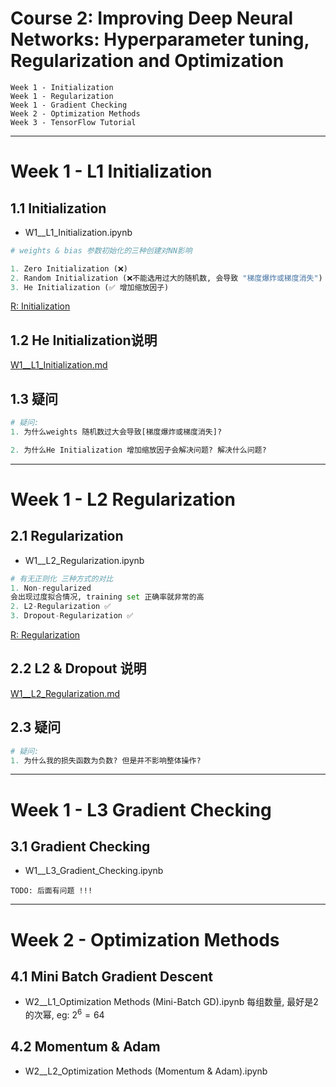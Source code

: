 
# Course 2: Improving Deep Neural Networks: Hyperparameter tuning, Regularization and Optimization

```
Week 1 - Initialization
Week 1 - Regularization
Week 1 - Gradient Checking
Week 2 - Optimization Methods
Week 3 - TensorFlow Tutorial
```

***

# Week 1 - L1 Initialization

## 1.1 Initialization
- W1__L1_Initialization.ipynb

```python
# weights & bias 参数初始化的三种创建对NN影响

1. Zero Initialization (❌)
2. Random Initialization (❌不能选用过大的随机数, 会导致 "梯度爆炸或梯度消失")
3. He Initialization (✅ 增加缩放因子)
```
[R: Initialization](https://github.com/Kulbear/deep-learning-coursera/blob/master/Improving%20Deep%20Neural%20Networks%20Hyperparameter%20tuning%2C%20Regularization%20and%20Optimization/Initialization.ipynb)

## 1.2 He Initialization说明
[W1__L1_Initialization.md](https://github.com/Linjiayu6/Deep-Learning/blob/master/coursera/L2_Improving%20Deep%20Neural%20Networks/W1__L1_Initialization.md)

## 1.3 疑问
```python
# 疑问:
1. 为什么weights 随机数过大会导致[梯度爆炸或梯度消失]?

2. 为什么He Initialization 增加缩放因子会解决问题? 解决什么问题?
```
***


# Week 1 - L2 Regularization

## 2.1 Regularization
- W1__L2_Regularization.ipynb

```python
# 有无正则化 三种方式的对比
1. Non-regularized
会出现过度拟合情况, training set 正确率就非常的高
2. L2-Regularization ✅
3. Dropout-Regularization ✅
```
[R: Regularization](https://github.com/Kulbear/deep-learning-coursera/blob/master/Improving%20Deep%20Neural%20Networks%20Hyperparameter%20tuning%2C%20Regularization%20and%20Optimization/Regularization.ipynb)

## 2.2 L2 & Dropout 说明
[W1__L2_Regularization.md](https://github.com/Linjiayu6/Deep-Learning/blob/master/coursera/L2_Improving%20Deep%20Neural%20Networks/W1__L2_Regularization.md)


## 2.3 疑问
```python
# 疑问:
1. 为什么我的损失函数为负数? 但是并不影响整体操作?
```

***

# Week 1 - L3 Gradient Checking
## 3.1 Gradient Checking
- W1__L3_Gradient_Checking.ipynb

```
TODO: 后面有问题 !!!
```

***

# Week 2 - Optimization Methods

## 4.1 Mini Batch Gradient Descent
- W2__L1_Optimization Methods (Mini-Batch GD).ipynb
每组数量, 最好是2的次幂, eg: $2^6 = 64$

## 4.2 Momentum & Adam
- W2__L2_Optimization Methods (Momentum & Adam).ipynb